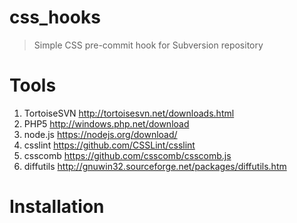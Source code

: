 # css_hooks
> Simple CSS pre-commit hook for Subversion repository

# Tools
1. TortoiseSVN http://tortoisesvn.net/downloads.html
1. PHP5 http://windows.php.net/download
1. node.js https://nodejs.org/download/
1. csslint https://github.com/CSSLint/csslint
1. csscomb https://github.com/csscomb/csscomb.js
1. diffutils http://gnuwin32.sourceforge.net/packages/diffutils.htm

# Installation
